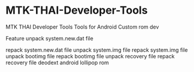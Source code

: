 # MTK-THAI-Developer-Tools
MTK THAI Developer Tools
Tools for Android Custom rom dev

Feature 
unpack system.new.dat file

repack system.new.dat file
unpack system.img file
repack system.img file
unpack bootimg file
repack bootimg file
unpack recovery file
repack recovery file
deodext android lollipop rom
